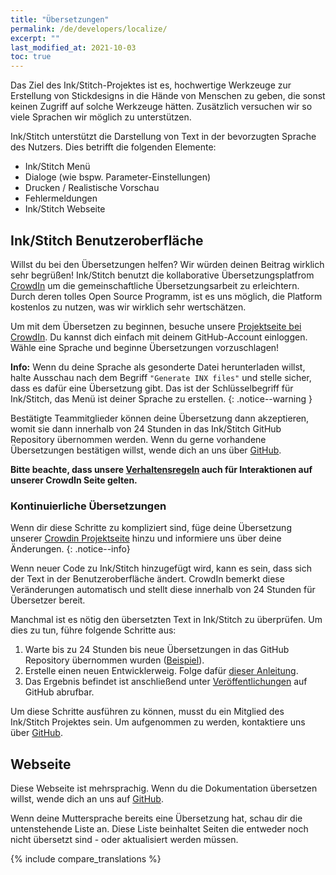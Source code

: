 ```yaml
---
title: "Übersetzungen"
permalink: /de/developers/localize/
excerpt: ""
last_modified_at: 2021-10-03
toc: true
---
```

Das Ziel des Ink/Stitch-Projektes ist es, hochwertige Werkzeuge zur Erstellung von Stickdesigns in die Hände von Menschen zu geben, die sonst keinen Zugriff auf solche Werkzeuge hätten.
Zusätzlich versuchen wir so viele Sprachen wir möglich zu unterstützen.

Ink/Stitch unterstützt die Darstellung von Text in der bevorzugten Sprache des Nutzers. Dies betrifft die folgenden Elemente:
  * Ink/Stitch Menü
  * Dialoge (wie bspw. Parameter-Einstellungen)
  * Drucken / Realistische Vorschau
  * Fehlermeldungen
  * Ink/Stitch Webseite

## Ink/Stitch Benutzeroberfläche

Willst du bei den Übersetzungen helfen?  Wir würden deinen Beitrag wirklich sehr begrüßen!  Ink/Stitch benutzt die kollaborative Übersetzungsplatfrom [CrowdIn](http://crowdin.com) um die gemeinschaftliche Übersetzungsarbeit zu erleichtern.  Durch deren tolles Open Source Programm, ist es uns möglich, die Platform kostenlos zu nutzen, was wir wirklich sehr wertschätzen.

Um mit dem Übersetzen zu beginnen, besuche unsere [Projektseite bei CrowdIn](https://translate.inkstitch.org).  Du kannst dich einfach mit deinem GitHub-Account einloggen.  Wähle eine Sprache und beginne Übersetzungen vorzuschlagen!

**Info:** Wenn du deine Sprache als gesonderte Datei herunterladen willst, halte Ausschau nach dem Begriff `"Generate INX files"` und stelle sicher, dass es dafür eine Übersetzung gibt. Das ist der Schlüsselbegriff für Ink/Stitch, das Menü ist deiner Sprache zu erstellen.
{: .notice--warning }

Bestätigte Teammitglieder können deine Übersetzung dann akzeptieren, womit sie dann innerhalb von 24 Stunden in das Ink/Stitch GitHub Repository übernommen werden.  Wenn du gerne vorhandene Übersetzungen bestätigen willst, wende dich an uns über [GitHub](https://github.com/inkstitch/inkstitch/issues/).

**Bitte beachte, dass unsere [Verhaltensregeln](https://github.com/inkstitch/inkstitch/blob/main/CODE_OF_CONDUCT.md) auch für Interaktionen auf unserer CrowdIn Seite gelten.**

### Kontinuierliche Übersetzungen

Wenn dir diese Schritte zu kompliziert sind, füge deine Übersetzung unserer [Crowdin Projektseite](https://crowdin.com/project/inkstitch) hinzu und informiere uns über deine Änderungen.
{: .notice--info}

Wenn neuer Code zu Ink/Stitch hinzugefügt wird, kann es sein, dass sich der Text in der Benutzeroberfläche ändert. CrowdIn bemerkt diese Veränderungen automatisch und stellt diese innerhalb von 24 Stunden für Übersetzer bereit.

Manchmal ist es nötig den übersetzten Text in Ink/Stitch zu überprüfen.  Um dies zu tun, führe folgende Schritte aus:
1. Warte bis zu 24 Stunden bis neue Übersetzungen in das GitHub Repository übernommen wurden ([Beispiel](https://github.com/inkstitch/inkstitch/commit/96c319f870f7da5370ac4f3378f2cf6de0e0ccde)).
2. Erstelle einen neuen Entwicklerweig. Folge dafür [dieser Anleitung](https://help.github.com/articles/creating-and-deleting-branches-within-your-repository/).
3. Das Ergebnis befindet ist anschließend unter [Veröffentlichungen](https://github.com/inkstitch/inkstitch/releases) auf GitHub abrufbar.

Um diese Schritte ausführen zu können, musst du ein Mitglied des Ink/Stitch Projektes sein.  Um aufgenommen zu werden, kontaktiere uns über [GitHub](https://github.com/inkstitch/inkstitch/issues/).


## Webseite

Diese Webseite ist mehrsprachig. Wenn du die Dokumentation übersetzen willst, wende dich an uns auf [GitHub](https://github.com/inkstitch/inkstitch/issues).

Wenn deine Muttersprache bereits eine Übersetzung hat, schau dir die untenstehende Liste an. Diese Liste beinhaltet Seiten die entweder noch nicht übersetzt sind - oder aktualisiert werden müssen.

{% include compare_translations %}
